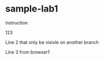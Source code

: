 # sample-lab1
instruction

123

Line 2 that only be visivle on another branch

Line 3 from browser1
